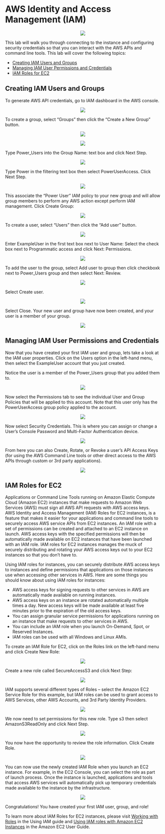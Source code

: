 # AWS Identity and Access Management (IAM)

<p align="center"><img src="./images/logo.png"/></p>

This lab will walk you through connecting to the instance and configuring security credentials so that you can interact with the AWS APIs and command line tools. This lab will cover the following topics:

* [Creating IAM Users and Groups](#creating-iam-users-and-groups)
* [Managing IAM User Permissions and Credentials](#managing-iam-user-permissions-and-credentials)
* [IAM Roles for EC2](#iam-roles-for-ec2)

## Creating IAM Users and Groups

To generate AWS API credentials, go to IAM dashboard in the AWS console.

<p align="center"><img src="./images/aws-services.png"/></p>

To create a group, select “Groups” then click the “Create a New Group” button. 

<p align="center"><img src="./images/dashboard.png"/></p>
<p align="center"><img src="./images/groups.png"/></p>

Type Power_Users into the Group Name: text box and click Next Step. 

<p align="center"><img src="./images/set-group-name.png"/></p>

Type Power in the filtering text box then select PowerUserAccess. Click Next Step.

<p align="center"><img src="./images/attach-policy.png"/></p>

This associate the “Power User” IAM policy to your new group and will allow group members to perform any AWS action 
except perform IAM management. Click Create Group:

<p align="center"><img src="./images/attach-policy-review.png"/></p> 

To create a user, select “Users” then click the “Add user” button.

<p align="center"><img src="./images/add-user.png"/></p> 

Enter ExampleUser in the first text box next to User Name: Select the check box next to Programmatic access and click 
Next: Permissions.

<p align="center"><img src="./images/set-user-details.png"/></p>

To add the user to the group, select Add user to group then click checkboxk next to Power_Users group and then select 
Next: Review.
 
<p align="center"><img src="./images/add-user-to-group.png"/></p>

Select Create user. 

<p align="center"><img src="./images/add-user-review.png"/></p>
 
Select Close. Your new user and group have now been created, and your user is a member of your group.

<p align="center"><img src="./images/add-user-close.png"/></p>

## Managing IAM User Permissions and Credentials

Now that you have created your first IAM user and group, lets take a look at the IAM user properties. Click on the Users 
option in the left-hand menu, then select the ExampleUser account that you just created. 

Notice the user is a member of the Power_Users group that you added them to.

<p align="center"><img src="./images/users.png"/></p>

Now select the Permissions tab to see the individual User and Group Policies that will be applied to this account. Note 
that this user only has the PowerUserAccess group policy applied to the account. 
 
<p align="center"><img src="./images/users-permissions.png"/></p>

Now select Security Credentials. This is where you can assign or change a User’s Console Password and Multi-Factor 
Authentication device.

<p align="center"><img src="./images/users-security-credentials.png"/></p> 

From here you can also Create, Rotate, or Revoke a user’s API Access Keys (for using the AWS Command Line tools or other 
direct access to the AWS APIs through custom or 3rd party applications).

<p align="center"><img src="./images/users-security-credentials-access-keys.png"/></p>

## IAM Roles for EC2

Applications or Command Line Tools running on Amazon Elastic Compute Cloud (Amazon EC2) instances that make requests to 
Amazon Web Services (AWS) must sign all AWS API requests with AWS access keys. AWS Identity and Access Management (IAM) 
Roles for EC2 instances, is a feature that makes it easier for your applications and command line tools to securely 
access AWS service APIs from EC2 instances. An IAM role with a set of permissions can be created and attached to an EC2 
instance on launch. AWS access keys with the specified permissions will then be automatically made available on EC2 
instances that have been launched with an IAM role. IAM roles for EC2 instances manages the muck of securely 
distributing and rotating your AWS access keys out to your EC2 instances so that you don’t have to.

Using IAM roles for instances, you can securely distribute AWS access keys to instances and define permissions that 
applications on those instances use when accessing other services in AWS. Here are some things you should know about 
using IAM roles for instances:

* AWS access keys for signing requests to other services in AWS are automatically made available on running instances.
* AWS access keys on an instance are rotated automatically multiple times a day. New access keys will be made available 
  at least five minutes prior to the expiration of the old access keys.
* You can assign granular service permissions for applications running on an instance that make requests to other 
  services in AWS.
* You can include an IAM role when you launch On-Demand, Spot, or Reserved Instances.
* IAM roles can be used with all Windows and Linux AMIs. 

To create an IAM Role for EC2, click on the Roles link on the left-hand menu and click Create New Role:

<p align="center"><img src="./images/roles.png"/></p>
 
Create a new role called SecureAccessS3 and click Next Step: 
 
<p align="center"><img src="./images/set-role-name.png"/></p>

IAM supports several different types of Roles – select the Amazon EC2 Service Role for this example, but IAM roles can 
be used to grant access to AWS Services, other AWS Accounts, and 3rd Party Identity Providers.

<p align="center"><img src="./images/set-role-type.png"/></p>
 
We now need to set permissions for this new role. Type s3 then select AmazonS3ReadOnly and click Next Step.
 
<p align="center"><img src="./images/role-attach-policy.png"/></p>

You now have the opportunity to review the role information. Click Create Role.

<p align="center"><img src="./images/create-role-review.png"/></p>

You can now use the newly created IAM Role when you launch an EC2 instance. For example, in the EC2 Console, you can 
select the role as part of launch process. Once the instance is launched, applications and tools that access AWS 
services will automatically pick up temporary credentials made available to the instance by the infrastructure. 

<p align="center"><img src="./images/ec2-iam-role.png"/></p>
 
Congratulations! You have created your first IAM user, group, and role!

To learn more about IAM Roles for EC2 instances, please visit [Working with Roles](http://docs.amazonwebservices.com/IAM/latest/UserGuide/WorkingWithRoles.html) 
in the Using IAM guide and [Using IAM roles with Amazon EC2 Instances](http://docs.amazonwebservices.com/AWSEC2/latest/UserGuide/UsingIAM.html#UsingIAMrolesWithAmazonEC2Instances) 
in the Amazon EC2 User Guide.

